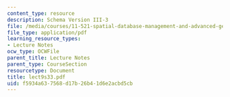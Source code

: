 ```yaml
---
content_type: resource
description: Schema Version III-3
file: /media/courses/11-521-spatial-database-management-and-advanced-geographic-information-systems-spring-2003/f5934a637568d17b26b41d6e2acbd5cb_lect9s33.pdf
file_type: application/pdf
learning_resource_types:
- Lecture Notes
ocw_type: OCWFile
parent_title: Lecture Notes
parent_type: CourseSection
resourcetype: Document
title: lect9s33.pdf
uid: f5934a63-7568-d17b-26b4-1d6e2acbd5cb
---
```

